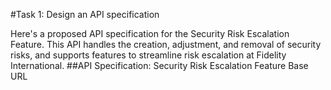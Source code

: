 #Task 1: Design an API specification

Here's a proposed API specification for the Security Risk Escalation Feature. 
This API handles the creation, adjustment, and removal of security risks, and supports features to streamline risk escalation at Fidelity International.
##API Specification: Security Risk Escalation Feature
Base URL
